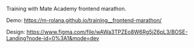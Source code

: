 Training with Mate Academy frontend marathon.

Demo: https://m-rolana.github.io/training__frontend-marathon/

Design: https://www.figma.com/file/wAWa3TPZEo8W6Rg5jZ6pL3/BOSE-Landing?node-id=0%3A1&mode=dev